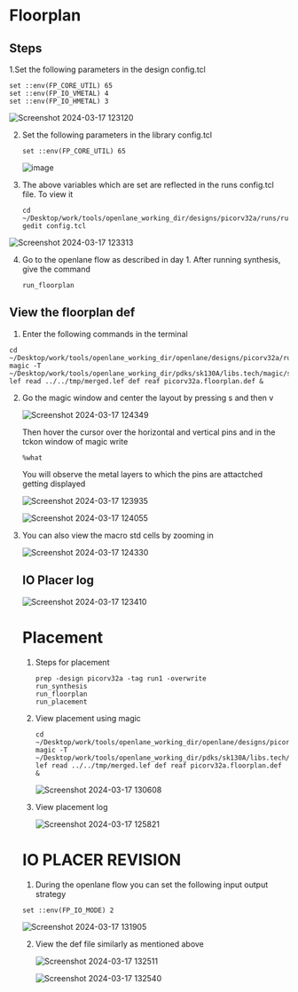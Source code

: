 # Floorplan 

## Steps
1.Set the following parameters in the design config.tcl 

```
set ::env(FP_CORE_UTIL) 65
set ::env(FP_IO_VMETAL) 4
set ::env(FP_IO_HMETAL) 3

```
![Screenshot 2024-03-17 123120](https://github.com/Ashutosh-3107/NASSCOM_VSD_SoC-_Design/assets/159696526/fe38eb65-0a81-4d3d-9e6e-32cfaac3840f)


2. Set the following parameters in the library config.tcl

   ```
   set ::env(FP_CORE_UTIL) 65

   ```
   ![image](https://github.com/Ashutosh-3107/NASSCOM_VSD_SoC-_Design/assets/159696526/dbada0d1-08f8-439e-9a2a-a786a52a12d0)


3. The above variables which are set are reflected in the runs config.tcl file. To view it

   ```
   cd ~/Desktop/work/tools/openlane_working_dir/designs/picorv32a/runs/run1/
   gedit config.tcl

   ```
![Screenshot 2024-03-17 123313](https://github.com/Ashutosh-3107/NASSCOM_VSD_SoC-_Design/assets/159696526/3d60a547-b9c1-4c51-b7c5-eff46502a345)

4. Go to the openlane flow as described in day 1. After running synthesis, give the command

   ```
   run_floorplan

   ```
## View the floorplan def
1. Enter the following commands in the terminal
   
```
cd ~/Desktop/work/tools/openlane_working_dir/openlane/designs/picorv32a/runs/run1/results/floorplan/
magic -T ~/Desktop/work/tools/openlane_working_dir/pdks/sk130A/libs.tech/magic/sky130A.tech lef read ../../tmp/merged.lef def reaf picorv32a.floorplan.def &

```

2. Go the magic window and center the layout by pressing s and then v


   ![Screenshot 2024-03-17 124349](https://github.com/Ashutosh-3107/NASSCOM_VSD_SoC-_Design/assets/159696526/5a3d9f30-8740-446a-968e-beed13ae96af)


   Then hover the cursor over the horizontal and vertical pins and in the tckon window of magic write
   ```
   %what
   ```

   You will observe the metal layers to which the pins are attactched getting displayed

   ![Screenshot 2024-03-17 123935](https://github.com/Ashutosh-3107/NASSCOM_VSD_SoC-_Design/assets/159696526/014545a4-9c87-429c-bc74-14d17da1a998)

   ![Screenshot 2024-03-17 124055](https://github.com/Ashutosh-3107/NASSCOM_VSD_SoC-_Design/assets/159696526/e13ee6d2-16ae-42da-82b9-dcd26cff6144)



3. You can also view the macro std cells by zooming in

   ![Screenshot 2024-03-17 124330](https://github.com/Ashutosh-3107/NASSCOM_VSD_SoC-_Design/assets/159696526/55f14ee8-41b4-4b0e-a7c6-1e425be9e385)

   ## IO Placer log

   ![Screenshot 2024-03-17 123410](https://github.com/Ashutosh-3107/NASSCOM_VSD_SoC-_Design/assets/159696526/15d06c52-2f0b-48d1-95e3-060a81344877)


   # Placement

   1. Steps for placement

      ```
      prep -design picorv32a -tag run1 -overwrite
      run_synthesis
      run_floorplan
      run_placement

      ```

   2. View placement using magic

      ```
      cd ~/Desktop/work/tools/openlane_working_dir/openlane/designs/picorv32a/runs/run1/results/placement/
      magic -T ~/Desktop/work/tools/openlane_working_dir/pdks/sk130A/libs.tech/magic/sky130A.tech lef read ../../tmp/merged.lef def reaf picorv32a.floorplan.def &

      ```

      ![Screenshot 2024-03-17 130608](https://github.com/Ashutosh-3107/NASSCOM_VSD_SoC-_Design/assets/159696526/8ecbc1b7-92f1-4efc-8d51-a33db23f5428)


   3. View placement log

      ![Screenshot 2024-03-17 125821](https://github.com/Ashutosh-3107/NASSCOM_VSD_SoC-_Design/assets/159696526/b5a294d9-d878-4489-bef8-f0aa1670ccc3)



   # IO PLACER REVISION

   1.  During the openlane flow you can set the following input output strategy

     ```
     set ::env(FP_IO_MODE) 2

     ```

    ![Screenshot 2024-03-17 131905](https://github.com/Ashutosh-3107/NASSCOM_VSD_SoC-_Design/assets/159696526/0114ac1e-2f54-45fe-aa06-ae57e42f740f)


   2. View the def file similarly as mentioned above

      ![Screenshot 2024-03-17 132511](https://github.com/Ashutosh-3107/NASSCOM_VSD_SoC-_Design/assets/159696526/c2c523f9-3270-4e34-ad06-30fc9ec87fb1)


      ![Screenshot 2024-03-17 132540](https://github.com/Ashutosh-3107/NASSCOM_VSD_SoC-_Design/assets/159696526/4dc6512f-2045-4e7c-9940-56364b1de823)
 
 

   


  
      




   


   
